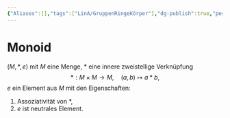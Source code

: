 ```yaml
---
{"Aliases":[],"tags":["LinA/GruppenRingeKörper"],"dg-publish":true,"permalink":"/02-all-notes/monoid/","dgHomeLink":true,"dgPassFrontmatter":true}
---
```


# Monoid
$(M, *, e)$ mit $M$ eine Menge, $*$ eine innere zweistellige Verknüpfung $$*:M\times M\to M, \quad (a,b)\mapsto a*b, $$ $e$ ein Element aus $M$ mit den Eigenschaften: 
1. Assoziativität von $*$,
2. $e$ ist neutrales Element.